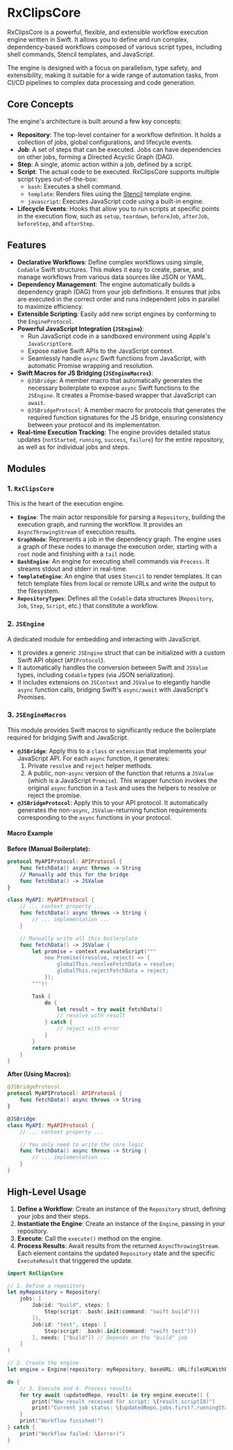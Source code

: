 # RxClipsCore

RxClipsCore is a powerful, flexible, and extensible workflow execution engine written in Swift. It allows you to define and run complex, dependency-based workflows composed of various script types, including shell commands, Stencil templates, and JavaScript.

The engine is designed with a focus on parallelism, type safety, and extensibility, making it suitable for a wide range of automation tasks, from CI/CD pipelines to complex data processing and code generation.

## Core Concepts

The engine's architecture is built around a few key concepts:

-   **Repository**: The top-level container for a workflow definition. It holds a collection of jobs, global configurations, and lifecycle events.
-   **Job**: A set of steps that can be executed. Jobs can have dependencies on other jobs, forming a Directed Acyclic Graph (DAG).
-   **Step**: A single, atomic action within a job, defined by a script.
-   **Script**: The actual code to be executed. RxClipsCore supports multiple script types out-of-the-box:
    -   `bash`: Executes a shell command.
    -   `template`: Renders files using the [Stencil](https://stencil.fuller.li/en/latest/) template engine.
    -   `javascript`: Executes JavaScript code using a built-in engine.
-   **Lifecycle Events**: Hooks that allow you to run scripts at specific points in the execution flow, such as `setup`, `teardown`, `beforeJob`, `afterJob`, `beforeStep`, and `afterStep`.

## Features

-   **Declarative Workflows**: Define complex workflows using simple, `Codable` Swift structures. This makes it easy to create, parse, and manage workflows from various data sources like JSON or YAML.
-   **Dependency Management**: The engine automatically builds a dependency graph (DAG) from your job definitions. It ensures that jobs are executed in the correct order and runs independent jobs in parallel to maximize efficiency.
-   **Extensible Scripting**: Easily add new script engines by conforming to the `EngineProtocol`.
-   **Powerful JavaScript Integration (`JSEngine`)**:
    -   Run JavaScript code in a sandboxed environment using Apple's `JavaScriptCore`.
    -   Expose native Swift APIs to the JavaScript context.
    -   Seamlessly handle `async` Swift functions from JavaScript, with automatic Promise wrapping and resolution.
-   **Swift Macros for JS Bridging (`JSEngineMacros`)**:
    -   `@JSBridge`: A member macro that automatically generates the necessary boilerplate to expose `async` Swift functions to the `JSEngine`. It creates a Promise-based wrapper that JavaScript can `await`.
    -   `@JSBridgeProtocol`: A member macro for protocols that generates the required function signatures for the JS bridge, ensuring consistency between your protocol and its implementation.
-   **Real-time Execution Tracking**: The engine provides detailed status updates (`notStarted`, `running`, `success`, `failure`) for the entire repository, as well as for individual jobs and steps.

## Modules

### 1. `RxClipsCore`

This is the heart of the execution engine.

-   **`Engine`**: The main actor responsible for parsing a `Repository`, building the execution graph, and running the workflow. It provides an `AsyncThrowingStream` of execution results.
-   **`GraphNode`**: Represents a job in the dependency graph. The engine uses a graph of these nodes to manage the execution order, starting with a `root` node and finishing with a `tail` node.
-   **`BashEngine`**: An engine for executing shell commands via `Process`. It streams stdout and stderr in real-time.
-   **`TemplateEngine`**: An engine that uses `Stencil` to render templates. It can fetch template files from local or remote URLs and write the output to the filesystem.
-   **`RepositoryTypes`**: Defines all the `Codable` data structures (`Repository`, `Job`, `Step`, `Script`, etc.) that constitute a workflow.

### 2. `JSEngine`

A dedicated module for embedding and interacting with JavaScript.

-   It provides a generic `JSEngine` struct that can be initialized with a custom Swift API object (`APIProtocol`).
-   It automatically handles the conversion between Swift and `JSValue` types, including `Codable` types (via JSON serialization).
-   It includes extensions on `JSContext` and `JSValue` to elegantly handle `async` function calls, bridging Swift's `async/await` with JavaScript's Promises.

### 3. `JSEngineMacros`

This module provides Swift macros to significantly reduce the boilerplate required for bridging Swift and JavaScript.

-   **`@JSBridge`**: Apply this to a `class` or `extension` that implements your JavaScript API. For each `async` function, it generates:
    1.  Private `resolve` and `reject` helper methods.
    2.  A public, non-`async` version of the function that returns a `JSValue` (which is a JavaScript `Promise`). This wrapper function invokes the original `async` function in a `Task` and uses the helpers to resolve or reject the promise.
-   **`@JSBridgeProtocol`**: Apply this to your API protocol. It automatically generates the non-`async`, `JSValue`-returning function requirements corresponding to the `async` functions in your protocol.

#### Macro Example

**Before (Manual Boilerplate):**
```swift
protocol MyAPIProtocol: APIProtocol {
    func fetchData() async throws -> String
    // Manually add this for the bridge
    func fetchData() -> JSValue
}

class MyAPI: MyAPIProtocol {
    // ... context property ...
    func fetchData() async throws -> String {
        // ... implementation ...
    }

    // Manually write all this boilerplate
    func fetchData() -> JSValue {
        let promise = context.evaluateScript("""
            new Promise((resolve, reject) => {
                globalThis.resolveFetchData = resolve;
                globalThis.rejectFetchData = reject;
            });
        """)!

        Task {
            do {
                let result = try await fetchData()
                // resolve with result
            } catch {
                // reject with error
            }
        }
        return promise
    }
}
```

**After (Using Macros):**
```swift
@JSBridgeProtocol
protocol MyAPIProtocol: APIProtocol {
    func fetchData() async throws -> String
}

@JSBridge
class MyAPI: MyAPIProtocol {
    // ... context property ...

    // You only need to write the core logic
    func fetchData() async throws -> String {
        // ... implementation ...
    }
}
```

## High-Level Usage

1.  **Define a Workflow**: Create an instance of the `Repository` struct, defining your jobs and their steps.
2.  **Instantiate the Engine**: Create an instance of the `Engine`, passing in your repository.
3.  **Execute**: Call the `execute()` method on the engine.
4.  **Process Results**: Await results from the returned `AsyncThrowingStream`. Each element contains the updated `Repository` state and the specific `ExecuteResult` that triggered the update.

```swift
import RxClipsCore

// 1. Define a repository
let myRepository = Repository(
    jobs: [
        Job(id: "build", steps: [
            Step(script: .bash(.init(command: "swift build")))
        ]),
        Job(id: "test", steps: [
            Step(script: .bash(.init(command: "swift test")))
        ], needs: ["build"]) // Depends on the "build" job
    ]
)

// 2. Create the engine
let engine = Engine(repository: myRepository, baseURL: URL(fileURLWithPath: "."))

do {
    // 3. Execute and 4. Process results
    for try await (updatedRepo, result) in try engine.execute() {
        print("New result received for script: \(result.scriptId)")
        print("Current job status: \(updatedRepo.jobs.first?.runningStatus.status)")
    }
    print("Workflow finished!")
} catch {
    print("Workflow failed: \(error)")
}

```
